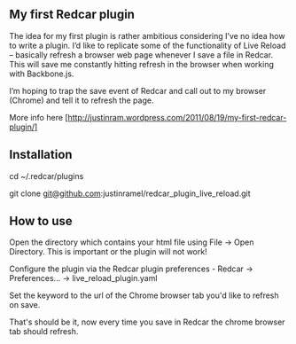 ## My first Redcar plugin

The idea for my first plugin is rather ambitious considering I’ve no idea how 
to write a plugin.
I’d like to replicate some of the functionality of Live Reload – basically 
refresh a browser web page whenever I save a file in Redcar. This will save me 
constantly hitting refresh in the browser when working with Backbone.js.

I’m hoping to trap the save event of Redcar and call out to my browser (Chrome)
and tell it to refresh the page.

More info here [http://justinram.wordpress.com/2011/08/19/my-first-redcar-plugin/]

## Installation
cd ~/.redcar/plugins

git clone git@github.com:justinramel/redcar_plugin_live_reload.git

## How to use
Open the directory which contains your html file using File -> Open Directory. 
This is important or the plugin will not work!

Configure the plugin via the Redcar plugin preferences - Redcar -> 
Preferences... -> live_reload_plugin.yaml

Set the keyword to the url of the Chrome browser tab you'd like to refresh on 
save.

That's should be it, now every time you save in Redcar the chrome browser tab 
should refresh.
